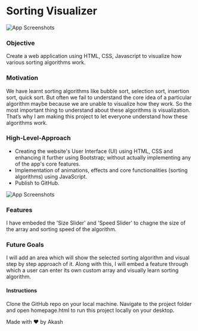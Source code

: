 # Sorting Visualizer

![App Screenshots](https://github.com/Akashverma247/Sorting_Visualizer/blob/main/Screenshots/1.png)

### Objective
Create a web application using HTML, CSS, Javascript to visualize how various sorting algorithms work.

### Motivation
We have learnt sorting algorithms like bubble sort, selection sort, insertion sort, quick sort. But often we fail to understand the core idea of a particular algorithm maybe because we are unable to visualize how they work. So the most important thing to understand about these algorithms is visualization.
That’s why I am making this project to let everyone understand how these algorithms work.

### High-Level-Approach
* Creating the website's User Interface (UI) using HTML, CSS and enhancing it further using Bootstrap; without actually implementing any of the app's core features.
* Implementation of animations, effects and core functionalities (sorting algorithms) using JavaScript.
* Publish to GitHub.

![App Screenshots](https://github.com/Akashverma247/Sorting_Visualizer/blob/main/Screenshots/2.png)

### Features
I have embeded the 'Size Slider' and 'Speed Slider' to chagne the size of the array and sorting speed of the algorithm. 

### Future Goals
I will add an area which will show the selected sorting algorithm and visual step by step approach of it. Along with this, I will embed a feature through which a user can enter its own custom array and visually learn sorting algorithm.

#### Instructions
Clone the GitHub repo on your local machine. Navigate to the project folder and open homepage.html to run this project locally on your desktop.


Made with ❤️ by Akash
